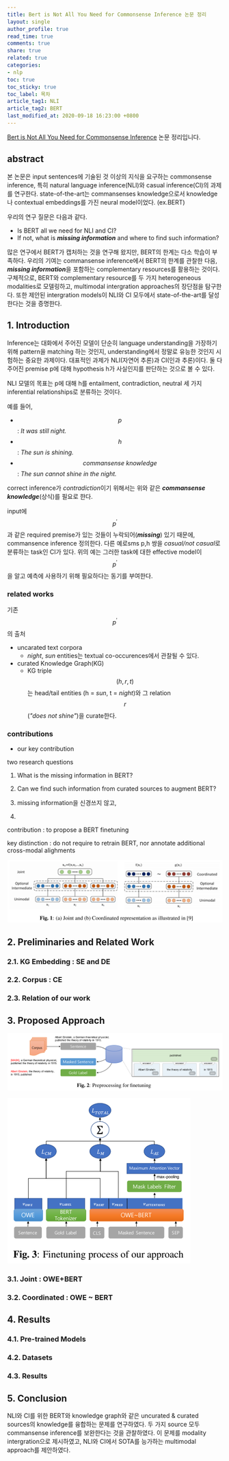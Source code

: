 ```yaml
---
title: Bert is Not All You Need for Commonsense Inference 논문 정리
layout: single
author_profile: true
read_time: true
comments: true
share: true
related: true
categories:
- nlp
toc: true
toc_sticky: true
toc_label: 목차
article_tag1: NLI
article_tag2: BERT
last_modified_at: 2020-09-18 16:23:00 +0800
---
```


[Bert is Not All You Need for Commonsense Inference](https://ieeexplore.ieee.org/document/9054147) 논문 정리입니다.

## abstract

본 논문은 input sentences에 기술된 것 이상의 지식을 요구하는 commonsense inference, 특히 natural language inference(NLI)와 casual inference(CI)의 과제를 연구한다. state-of-the-art는 commansenses knowledge으로서 knowledge나 contextual embeddings를 가진 neural model이었다. (ex.BERT)

우리의 연구 질문은 다음과 같다.
- Is BERT all we need for NLI and CI?
- If not, what is ***missing information*** and where to find such information?

많은 연구에서 BERT가 캡처하는 것을 연구해 왔지만, BERT의 한계는 다소 학습이 부족하다. 우리의 기여는 commansense inference에서 BERT의 한계를 관찰한 다음, ***missing information***을 포함하는 complementary resources를 활용하는 것이다. 구체적으로, BERT와 complementary resource를 두 가지 heterogeneous modalities로 모델링하고, multimodal intergration approaches의 장단점을 탐구한다. 또한 제안된 intergration models이 NLI와 CI 모두에서 state-of-the-art를 달성한다는 것을 증명한다.

## 1. Introduction

Inference는 대화에서 주어진 모델이 단순히 language understanding을 가장하기 위해 pattern을 matching 하는 것인지, understanding에서 정말로 유능한 것인지 시험하는 중요한 과제이다. 대표적인 과제가 NLI(자연어 추론)과 CI(인과 추론)이다. 둘 다 주어진 premise p에 대해 hypothesis h가 사실인지를 판단하는 것으로 볼 수 있다.

NLI 모델의 목표는 p에 대해 h를 entailment, contradiction, neutral 세 가지 inferential relationships로 분류하는 것이다.

예를 들어,
- $$p$$ : *It was still night.*
- $$h$$ : *The sun is shining.*
- $$commansense~ knowledge$$ : *The sun cannot shine in the night.*

correct inference가 *contradiction*이기 위해서는 위와 같은 ***commansense knowledge***(상식)를 필요로 한다.

input에 $$p^\prime$$과 같은 required premise가 있는 것들이 누락되어(***missing***) 있기 때문에, commansence inference 정의한다. 다른 예로sms p,h 쌍을 *casual/not casual*로 분류하는 task인 CI가 있다. 위의 예는 그러한 task에 대한 effective model이 $$p^\prime$$을 알고 예측에 사용하기 위해 필요하다는 동기를 부여한다.

### related works

기존 $$p^\prime$$의 출처
- uncarated text corpora
    - *night*, *sun* entities는 textual co-occurences에서 관찰될 수 있다.
- curated Knowledge Graph(KG)
    - KG triple $$(h,r,t)$$는 head/tail entities (h = *sun*, t = *night*)와 그 relation $$r$$ (*"does not shine"*)을 curate한다.

### contributions

- our key contribution

two research questions
1. What is the missing information in BERT?
2. Can we find such information from curated sources to augment BERT?


1. missing information을 신경쓰지 않고, 
2.


contribution : to propose a BERT finetuning

key distinction : do not require to retrain BERT, nor annotate additional cross-modal alighments

![Representation](/assets/images/post/bert-commansense-inference/joint-coordinated-representation.PNG)

## 2. Preliminaries and Related Work

### 2.1. KG Embedding : SE and DE

### 2.2. Corpus : CE

### 2.3. Relation of our work


## 3. Proposed Approach

![Preprocessing for finetuning](/assets/images/post/bert-commansense-inference/preprocessing-finetuning.PNG)

![Finetuning process](/assets/images/post/bert-commansense-inference/finetuning-process.PNG)

### 3.1. Joint : OWE+BERT

### 3.2. Coordinated : OWE ~ BERT


## 4. Results

### 4.1. Pre-trained Models

### 4.2. Datasets

### 4.3. Results


## 5. Conclusion

NLI와 CI를 위한 BERT와 knowledge graph와 같은 uncurated & curated sources의 knowledge를 융합하는 문제를 연구하였다. 두 가지 source 모두 commansense inference를 보완한다는 것을 관찰하였다. 이 문제를 modality intergration으로 제시하였고, NLI와 CI에서 SOTA를 능가하는 multimodal approach를 제안하였다.
